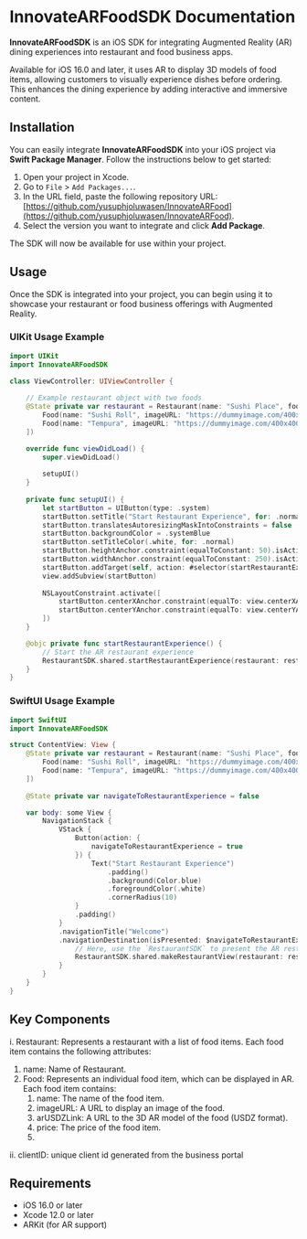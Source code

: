 # InnovateARFoodSDK Documentation

**InnovateARFoodSDK** is an iOS SDK for integrating Augmented Reality (AR) dining experiences into restaurant and food business apps. 

Available for iOS 16.0 and later, it uses AR to display 3D models of food items, allowing customers to visually experience dishes before ordering. This enhances the dining experience by adding interactive and immersive content.

## Installation

You can easily integrate **InnovateARFoodSDK** into your iOS project via **Swift Package Manager**. Follow the instructions below to get started:

1. Open your project in Xcode.
2. Go to `File` > `Add Packages...`.
3. In the URL field, paste the following repository URL:  
   [https://github.com/yusuphjoluwasen/InnovateARFood](https://github.com/yusuphjoluwasen/InnovateARFood).
4. Select the version you want to integrate and click **Add Package**.

The SDK will now be available for use within your project.

## Usage

Once the SDK is integrated into your project, you can begin using it to showcase your restaurant or food business offerings with Augmented Reality.

### UIKit Usage Example

```swift
import UIKit
import InnovateARFoodSDK

class ViewController: UIViewController {
    
    // Example restaurant object with two foods
    @State private var restaurant = Restaurant(name: "Sushi Place", foods: [
        Food(name: "Sushi Roll", imageURL: "https://dummyimage.com/400x400/000/fff&text=Sushi+Roll", arUSDZLink: "https://dummyurl.com/sushi-roll.usdz", price: 10.99),
        Food(name: "Tempura", imageURL: "https://dummyimage.com/400x400/000/fff&text=Tempura", arUSDZLink: "https://dummyurl.com/tempura.usdz", price: 12.99)
    ])

    override func viewDidLoad() {
        super.viewDidLoad()
    
        setupUI()
    }
    
    private func setupUI() {
        let startButton = UIButton(type: .system)
        startButton.setTitle("Start Restaurant Experience", for: .normal)
        startButton.translatesAutoresizingMaskIntoConstraints = false
        startButton.backgroundColor = .systemBlue
        startButton.setTitleColor(.white, for: .normal)
        startButton.heightAnchor.constraint(equalToConstant: 50).isActive = true
        startButton.widthAnchor.constraint(equalToConstant: 250).isActive = true
        startButton.addTarget(self, action: #selector(startRestaurantExperience), for: .touchUpInside)
        view.addSubview(startButton)
        
        NSLayoutConstraint.activate([
            startButton.centerXAnchor.constraint(equalTo: view.centerXAnchor),
            startButton.centerYAnchor.constraint(equalTo: view.centerYAnchor)
        ])
    }

    @objc private func startRestaurantExperience() {
        // Start the AR restaurant experience
        RestaurantSDK.shared.startRestaurantExperience(restaurant: restaurant, clientId: "sampleClientID", in: self)
    }
}

```

### SwiftUI Usage Example

```swift
import SwiftUI
import InnovateARFoodSDK

struct ContentView: View {
    @State private var restaurant = Restaurant(name: "Sushi Place", foods: [
        Food(name: "Sushi Roll", imageURL: "https://dummyimage.com/400x400/000/fff&text=Sushi+Roll", arUSDZLink: "https://dummyurl.com/sushi-roll.usdz", price: 10.99),
        Food(name: "Tempura", imageURL: "https://dummyimage.com/400x400/000/fff&text=Tempura", arUSDZLink: "https://dummyurl.com/tempura.usdz", price: 12.99)
    ])
    
    @State private var navigateToRestaurantExperience = false

    var body: some View {
        NavigationStack {
            VStack {
                Button(action: {
                    navigateToRestaurantExperience = true
                }) {
                    Text("Start Restaurant Experience")
                        .padding()
                        .background(Color.blue)
                        .foregroundColor(.white)
                        .cornerRadius(10)
                }
                .padding()
            }
            .navigationTitle("Welcome")
            .navigationDestination(isPresented: $navigateToRestaurantExperience) {
                // Here, use the `RestaurantSDK` to present the AR restaurant experience view
                RestaurantSDK.shared.makeRestaurantView(restaurant: restaurant, clientId: "sampleClientID")
            }
        }
    }
}
```

## Key Components
i. Restaurant: Represents a restaurant with a list of food items. Each food item contains the following attributes:
   1) name: Name of Restaurant.
   2) Food: Represents an individual food item, which can be displayed in AR. Each food item contains:
      1) name: The name of the food item.
      2) imageURL: A URL to display an image of the food.
      3) arUSDZLink: A URL to the 3D AR model of the food (USDZ format).
      4) price: The price of the food item.
      5) 
ii. clientID: unique client id generated from the business portal

## Requirements
- iOS 16.0 or later
- Xcode 12.0 or later
- ARKit (for AR support)


